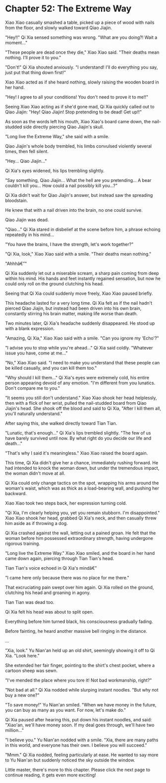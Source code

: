 ﻿# Chapter 52: The Extreme Way

Xiao Xiao casually smashed a table, picked up a piece of wood with nails from the floor, and slowly walked toward Qiao Jiajin.

"Hey!!" Qi Xia sensed something was wrong. "What are you doing?! Wait a moment..."

"These people are dead once they die," Xiao Xiao said. "Their deaths mean nothing. I'll prove it to you."

"Don't!" Qi Xia shouted anxiously. "I understand! I'll do everything you say, just put that thing down first!"

Xiao Xiao acted as if she heard nothing, slowly raising the wooden board in her hand.

"Hey! I agree to all your conditions! You don't need to prove it to me!!"

Seeing Xiao Xiao acting as if she'd gone mad, Qi Xia quickly called out to Qiao Jiajin: "Hey! Qiao Jiajin! Stop pretending to be dead! Get up!!"

As soon as the words left his mouth, Xiao Xiao's board came down, the nail-studded side directly piercing Qiao Jiajin's skull.

"Long live the Extreme Way," she said with a smile.

Qiao Jiajin's whole body trembled, his limbs convulsed violently several times, then fell silent.

"Hey... Qiao Jiajin..."

Qi Xia's eyes widened, his lips trembling slightly.

"Say something, Qiao Jiajin... What the hell are you pretending... A bear couldn't kill you... How could a nail possibly kill you...?"

Qi Xia didn't wait for Qiao Jiajin's answer, but instead saw the spreading bloodstain.

He knew that with a nail driven into the brain, no one could survive.

Qiao Jiajin was dead.

"Qiao..." Qi Xia stared in disbelief at the scene before him, a phrase echoing repeatedly in his mind...

"You have the brains, I have the strength, let's work together?"

"Qi Xia, look," Xiao Xiao said with a smile. "Their deaths mean nothing."

"Ahhhâ€”"

Qi Xia suddenly let out a miserable scream, a sharp pain coming from deep within his mind. His hands and feet instantly regained sensation, but now he could only roll on the ground clutching his head.

Seeing that Qi Xia could suddenly move freely, Xiao Xiao paused briefly.

This headache lasted for a very long time. Qi Xia felt as if the nail hadn't pierced Qiao Jiajin, but instead had been driven into his own brain, constantly stirring his brain matter, making life worse than death.

Two minutes later, Qi Xia's headache suddenly disappeared. He stood up with a blank expression.

"Amazing, Qi Xia," Xiao Xiao said with a smile. "Can you ignore my 'Echo'?"

"I advise you to stop while you're ahead..." Qi Xia said coldly. "Whatever issue you have, come at me..."

"No," Xiao Xiao said. "I need to make you understand that these people can be killed casually, and you can kill them too."

"Why should I kill them..." Qi Xia's eyes were extremely cold, his entire person appearing devoid of any emotion. "I'm different from you lunatics. Don't compare me to you."

"It seems you still don't understand." Xiao Xiao shook her head helplessly, then with a flick of her wrist, pulled the nail-studded board from Qiao Jiajin's head. She shook off the blood and said to Qi Xia, "After I kill them all, you'll naturally understand."

After saying this, she walked directly toward Tian Tian.

"Lunatic, that's enough..." Qi Xia's lips trembled slightly. "The few of us have barely survived until now. By what right do you decide our life and death..."

"That's why I said it's meaningless." Xiao Xiao raised the board again.

This time, Qi Xia didn't give her a chance, immediately rushing forward. He had intended to knock the woman down, but under the tremendous impact, the woman didn't move at all.

Qi Xia could only change tactics on the spot, wrapping his arms around the woman's waist, which was as thick as a load-bearing wall, and pushing her backward.

Xiao Xiao took two steps back, her expression turning cold.

"Qi Xia, I'm clearly helping you, yet you remain stubborn. I'm disappointed." Xiao Xiao shook her head, grabbed Qi Xia's neck, and then casually threw him aside as if throwing a dog.

Qi Xia crashed against the wall, letting out a pained groan. He felt that the woman before him possessed extraordinary strength, having undergone rigorous training.

"Long live the Extreme Way." Xiao Xiao smiled, and the board in her hand came down again, piercing through Tian Tian's head.

Tian Tian's voice echoed in Qi Xia's mindâ€”

"I came here only because there was no place for me there."

That excruciating pain swept over him again. Qi Xia rolled on the ground, clutching his head and groaning in agony.

Tian Tian was dead too.

Qi Xia felt his head was about to split open.

Everything before him turned black, his consciousness gradually fading.

Before fainting, he heard another massive bell ringing in the distance.

...

"Xia, look." Yu Nian'an held up an old shirt, seemingly showing it off to Qi Xia. "Look here."

She extended her fair finger, pointing to the shirt's chest pocket, where a cartoon sheep was sewn.

"I've mended the place where you tore it! Not bad workmanship, right?"

"Not bad at all." Qi Xia nodded while slurping instant noodles. "But why not buy a new one?"

"To save money!" Yu Nian'an smiled. "When we have money in the future, you can buy as many as you want. For now, let's make do."

Qi Xia paused after hearing this, put down his instant noodles, and said: "Xiao'an, we'll have money soon. If my deal goes through, we'll have two million..."

"I believe you." Yu Nian'an nodded with a smile. "Xia, there are many paths in this world, and everyone has their own. I believe you will succeed."

"Mmm." Qi Xia nodded, feeling particularly at ease. He wanted to say more to Yu Nian'an but suddenly noticed the sky outside the window.

Little master, there's more to this chapter. Please click the next page to continue reading, it gets even more exciting!
